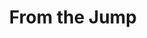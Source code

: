---
layout: archive_film
permalink: ua/archive/2021/extra-short/from-the-jump

title: From the Jump
director: 
country: США
description: "Відеоролик \"З прижку\" створений для колекції весна-літа 2021 британського бренду головних уборів KANGOL. Ролик відзначає перше півріччя 2021 року та передає дух бренду KANGOL - дух панку та молодіжну культуру починаючи з 1938 року від британських військових до Бітлз, до хіп-хопу."
category: extra-short
image_folder: images/films/archive/2021/extra-short/from-the-jump
is_winner: false
submission_year: 2021
lang: ua
---